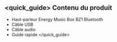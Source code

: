 ## <quick_guide> Contenu du produit

* Haut-parleur Energy Music Box BZ1 Bluetooth
* Câble USB
* Câble audio
* Guide rapide
</quick_guide>
